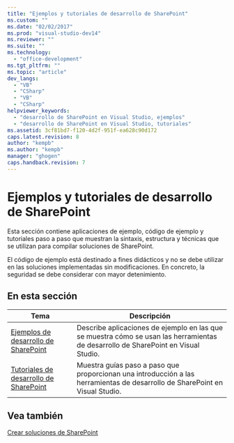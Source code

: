 ```yaml
---
title: "Ejemplos y tutoriales de desarrollo de SharePoint"
ms.custom: ""
ms.date: "02/02/2017"
ms.prod: "visual-studio-dev14"
ms.reviewer: ""
ms.suite: ""
ms.technology: 
  - "office-development"
ms.tgt_pltfrm: ""
ms.topic: "article"
dev_langs: 
  - "VB"
  - "CSharp"
  - "VB"
  - "CSharp"
helpviewer_keywords: 
  - "desarrollo de SharePoint en Visual Studio, ejemplos"
  - "desarrollo de SharePoint en Visual Studio, tutoriales"
ms.assetid: 3cf81bd7-f120-4d2f-951f-ea628c90d172
caps.latest.revision: 8
author: "kempb"
ms.author: "kempb"
manager: "ghogen"
caps.handback.revision: 7
---
```

# Ejemplos y tutoriales de desarrollo de SharePoint
  Esta sección contiene aplicaciones de ejemplo, código de ejemplo y tutoriales paso a paso que muestran la sintaxis, estructura y técnicas que se utilizan para compilar soluciones de SharePoint.  
  
 El código de ejemplo está destinado a fines didácticos y no se debe utilizar en las soluciones implementadas sin modificaciones.  En concreto, la seguridad se debe considerar con mayor detenimiento.  
  
## En esta sección  
  
|Tema|Descripción|  
|----------|-----------------|  
|[Ejemplos de desarrollo de SharePoint](../sharepoint/sharepoint-development-samples.md)|Describe aplicaciones de ejemplo en las que se muestra cómo se usan las herramientas de desarrollo de SharePoint en Visual Studio.|  
|[Tutoriales de desarrollo de SharePoint](../sharepoint/sharepoint-development-walkthroughs.md)|Muestra guías paso a paso que proporcionan una introducción a las herramientas de desarrollo de SharePoint en Visual Studio.|  
  
## Vea también  
 [Crear soluciones de SharePoint](../sharepoint/create-sharepoint-solutions.md)  
  
  